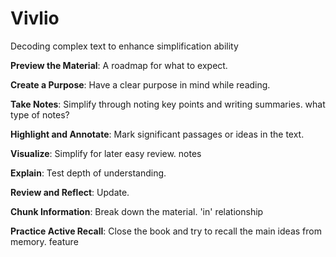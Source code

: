 # Vivlio
Decoding complex text to enhance simplification ability

**Preview the Material**: A roadmap for what to expect.

**Create a Purpose**: Have a clear purpose in mind while reading.

**Take Notes**: Simplify through noting key points and writing summaries.
what type of notes?

**Highlight and Annotate**: Mark significant passages or ideas in the text.

**Visualize**: Simplify for later easy review.
notes

**Explain**: Test depth of understanding.

**Review and Reflect**: Update.

**Chunk Information**: Break down the material.
'in' relationship

**Practice Active Recall**: Close the book and try to recall the main ideas from memory.
feature
